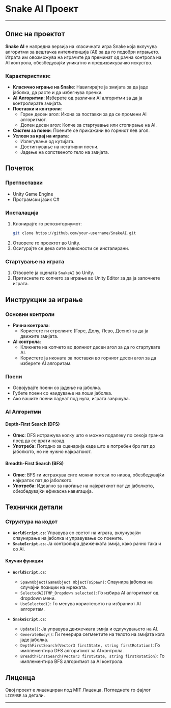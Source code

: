 
# Snake AI Проект

---

## Опис на проектот

**Snake AI** е напредна верзија на класичната игра Snake која вклучува алгоритми за вештачка интелигенција (AI) за да го подобри играњето. Играта им овозможува на играчите да преминат од рачна контрола на AI контрола, обезбедувајќи уникатно и предизвикувачко искуство.

### Карактеристики:
- **Класично играње на Snake**: Навигирајте ја змијата за да јаде јаболка, да расте и да избегнува пречки.
- **AI Алгоритми**: Изберете од различни AI алгоритми за да ја контролирате змијата.
- **Поставки и контроли**:
  - Горен десен агол: Икона за поставки за да се промени AI алгоритмот.
  - Долен десен агол: Копче за стартување или стопирање на AI.
- **Систем за поени**: Поените се прикажани во горниот лев агол.
- **Услови за крај на играта**:
  - Излегување од кутијата.
  - Достигнување на негативни поени.
  - Јадење на сопственото тело на змијата.

## Почеток

### Претпоставки
- Unity Game Engine
- Програмски јазик C#

### Инсталација
1. Клонирајте го репозиториумот:
   ```sh
   git clone https://github.com/your-username/SnakeAI.git
   ```
2. Отворете го проектот во Unity.
3. Осигурајте се дека сите зависности се инсталирани.

### Стартување на играта
1. Отворете ја сцената `SnakeAI` во Unity.
2. Притиснете го копчето за играње во Unity Editor за да ја започнете играта.

## Инструкции за играње

### Основни контроли
- **Рачна контрола**:
  - Користете ги стрелките (Горе, Долу, Лево, Десно) за да ја движите змијата.
- **AI контрола**:
  - Кликнете на копчето во долниот десен агол за да го стартувате AI.
  - Користете ја иконата за поставки во горниот десен агол за да изберете AI алгоритам.

### Поени
- Освојувајте поени со јадење на јаболка.
- Губете поени со наидување на лоши јаболка.
- Ако вашите поени паднат под нула, играта завршува.

### AI Алгоритми

#### Depth-First Search (DFS)
- **Опис**: DFS истражува колку што е можно подалеку по секоја гранка пред да се врати назад.
- **Употреба**: Погодно за сценарија каде што е потребен брз пат до јаболкото, но не нужно најкраткиот.

#### Breadth-First Search (BFS)
- **Опис**: BFS ги истражува сите можни потези по нивоа, обезбедувајќи најкраток пат до јаболкото.
- **Употреба**: Идеално за наоѓање на најкраткиот пат до јаболкото, обезбедувајќи ефикасна навигација.

## Технички детали

### Структура на кодот
- **`WorldScript.cs`**: Управува со светот на играта, вклучувајќи спаунирање на јаболка и управување со поените.
- **`SnakeScript.cs`**: Ја контролира движечката змија, како рачно така и со AI.

#### Клучни функции

- **`WorldScript.cs`**:
  - `SpawnObject(GameObject ObjectToSpawn)`: Спаунира јаболка на случајни позиции на мрежата.
  - `SelectedAI(TMP_Dropdown selected)`: Го избира AI алгоритмот од dropdown мени.
  - `UseSelected()`: Го менува користењето на избраниот AI алгоритам.

- **`SnakeScript.cs`**:
  - `Update()`: Ја управува движечката змија и одлучувањето на AI.
  - `GenerateBody()`: Ги генерира сегментите на телото на змијата кога јаде јаболка.
  - `DepthFirstSearch(Vector3 firstState, string firstRotation)`: Го имплементира DFS алгоритмот за AI контрола.
  - `BreadthFirstSearch(Vector3 firstState, string firstRotation)`: Го имплементира BFS алгоритмот за AI контрола.

## Лиценца

Овој проект е лиценциран под MIT Лиценца. Погледнете го фајлот `LICENSE` за детали.

---
